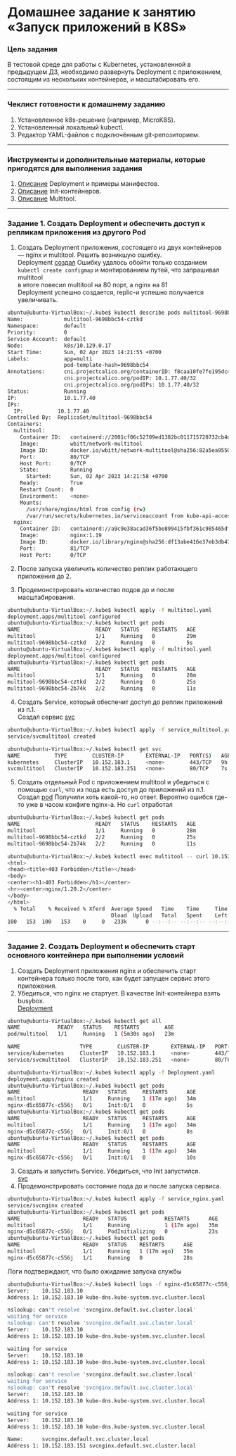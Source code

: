 # Домашнее задание к занятию «Запуск приложений в K8S»

### Цель задания

В тестовой среде для работы с Kubernetes, установленной в предыдущем ДЗ, необходимо развернуть Deployment с приложением, состоящим из нескольких контейнеров, и масштабировать его.

------

### Чеклист готовности к домашнему заданию

1. Установленное k8s-решение (например, MicroK8S).
2. Установленный локальный kubectl.
3. Редактор YAML-файлов с подключённым git-репозиторием.

------

### Инструменты и дополнительные материалы, которые пригодятся для выполнения задания

1. [Описание](https://kubernetes.io/docs/concepts/workloads/controllers/deployment/) Deployment и примеры манифестов.
2. [Описание](https://kubernetes.io/docs/concepts/workloads/pods/init-containers/) Init-контейнеров.
3. [Описание](https://github.com/wbitt/Network-MultiTool) Multitool.

------

### Задание 1. Создать Deployment и обеспечить доступ к репликам приложения из другого Pod

1. Создать Deployment приложения, состоящего из двух контейнеров — nginx и multitool. Решить возникшую ошибку.  
Deployment [создал](https://github.com/AlekseyDrobnyi/netology_devops/blob/main/12.3/yml/multitool.yaml) 
Ошибку удалось обойти только созданием `kubectl create configmap` и монтированием путей, что запрашивал multitool  
в итоге повесил multitool на 80 порт, а nginx на 81  
Deployment успешно создается, replic-и успешно получается увеличивать.
```bash
ubuntu@ubuntu-VirtualBox:~/.kube$ kubectl describe pods multitool-9698bbc54-cztkd
Name:             multitool-9698bbc54-cztkd
Namespace:        default
Priority:         0
Service Account:  default
Node:             k8s/10.129.0.17
Start Time:       Sun, 02 Apr 2023 14:21:55 +0700
Labels:           app=multi
                  pod-template-hash=9698bbc54
Annotations:      cni.projectcalico.org/containerID: f8caa10fe7fe195dc494f04ea50d29af7fe83cab01c67188d693061e602c6a5b
                  cni.projectcalico.org/podIP: 10.1.77.40/32
                  cni.projectcalico.org/podIPs: 10.1.77.40/32
Status:           Running
IP:               10.1.77.40
IPs:
  IP:           10.1.77.40
Controlled By:  ReplicaSet/multitool-9698bbc54
Containers:
  multitool:
    Container ID:   containerd://2001cf06c52709ed1382bc011715720732cb4dd2c4e27dc15e32d6795d20b51e
    Image:          wbitt/network-multitool
    Image ID:       docker.io/wbitt/network-multitool@sha256:82a5ea955024390d6b438ce22ccc75c98b481bf00e57c13e9a9cc1458eb92652
    Port:           80/TCP
    Host Port:      0/TCP
    State:          Running
      Started:      Sun, 02 Apr 2023 14:21:58 +0700
    Ready:          True
    Restart Count:  0
    Environment:    <none>
    Mounts:
      /usr/share/nginx/html from config (rw)
      /var/run/secrets/kubernetes.io/serviceaccount from kube-api-access-c4pr6 (ro)
  nginx:
    Container ID:   containerd://a9c9e38acad36f5be899415fbf361c985465df5472d2a7bbd6550b492f84810e
    Image:          nginx:1.19
    Image ID:       docker.io/library/nginx@sha256:df13abe416e37eb3db4722840dd479b00ba193ac6606e7902331dcea50f4f1f2
    Port:           81/TCP
    Host Port:      0/TCP
```



2. После запуска увеличить количество реплик работающего приложения до 2.  

3. Продемонстрировать количество подов до и после масштабирования.  

```bash
ubuntu@ubuntu-VirtualBox:~/.kube$ kubectl apply -f multitool.yaml
deployment.apps/multitool configured
ubuntu@ubuntu-VirtualBox:~/.kube$ kubectl get pods
NAME                        READY   STATUS    RESTARTS   AGE
multitool                   1/1     Running   0          29m
multitool-9698bbc54-cztkd   2/2     Running   0          5s
ubuntu@ubuntu-VirtualBox:~/.kube$ kubectl apply -f multitool.yaml
deployment.apps/multitool configured
ubuntu@ubuntu-VirtualBox:~/.kube$ kubectl get pods
NAME                        READY   STATUS    RESTARTS   AGE
multitool                   1/1     Running   0          28m
multitool-9698bbc54-cztkd   2/2     Running   0          25s
multitool-9698bbc54-2b74k   2/2     Running   0          11s
```

4. Создать Service, который обеспечит доступ до реплик приложений из п.1.  
Создал сервис [svc](https://github.com/AlekseyDrobnyi/netology_devops/blob/main/12.3/yml/service_multitool.yaml)
```bash
ubuntu@ubuntu-VirtualBox:~/.kube$ kubectl apply -f service_multitool.yaml
service/svcmultitool created

ubuntu@ubuntu-VirtualBox:~/.kube$ kubectl get svc
NAME           TYPE        CLUSTER-IP       EXTERNAL-IP   PORT(S)   AGE
kubernetes     ClusterIP   10.152.183.1     <none>        443/TCP   9h
svcmultitool   ClusterIP   10.152.183.251   <none>        80/TCP    7s
```
5. Создать отдельный Pod с приложением multitool и убедиться с помощью `curl`, что из пода есть доступ до приложений из п.1.  
Создал [pod](https://github.com/AlekseyDrobnyi/netology_devops/blob/main/12.3/yml/multitoolPod.yaml)
Получили хоть какой-то, но ответ. Вероятно ошибся где-то уже в часом конфиге nginx-a. Но `curl` отработал
```bash
ubuntu@ubuntu-VirtualBox:~/.kube$ kubectl get pods
NAME                        READY   STATUS    RESTARTS   AGE
multitool                   1/1     Running   0          28m
multitool-9698bbc54-cztkd   2/2     Running   0          25s
multitool-9698bbc54-2b74k   2/2     Running   0          11s

ubuntu@ubuntu-VirtualBox:~/.kube$ kubectl exec multitool -- curl 10.152.183.251
<html>
<head><title>403 Forbidden</title></head>
<body>
<center><h1>403 Forbidden</h1></center>
<hr><center>nginx/1.20.2</center>
</body>
</html>
  % Total    % Received % Xferd  Average Speed   Time    Time     Time  Current
                                 Dload  Upload   Total   Spent    Left  Speed
100   153  100   153    0     0   233k      0 --:--:-- --:--:-- --:--:--  149k
```
------

### Задание 2. Создать Deployment и обеспечить старт основного контейнера при выполнении условий

1. Создать Deployment приложения nginx и обеспечить старт контейнера только после того, как будет запущен сервис этого приложения.  
2. Убедиться, что nginx не стартует. В качестве Init-контейнера взять busybox.  
[Deployment](https://github.com/AlekseyDrobnyi/netology_devops/blob/main/12.3/yml/Deployment.yaml)
```bash
ubuntu@ubuntu-VirtualBox:~/.kube$ kubectl get all
NAME            READY   STATUS    RESTARTS        AGE
pod/multitool   1/1     Running   1 (5m30s ago)   23m

NAME                   TYPE        CLUSTER-IP       EXTERNAL-IP   PORT(S)   AGE
service/kubernetes     ClusterIP   10.152.183.1     <none>        443/TCP   8h
service/svcmultitool   ClusterIP   10.152.183.251   <none>        80/TCP    68m

ubuntu@ubuntu-VirtualBox:~/.kube$ kubectl apply -f Deployment.yaml
deployment.apps/nginx created
ubuntu@ubuntu-VirtualBox:~/.kube$ kubectl get pods
NAME                    READY   STATUS     RESTARTS      AGE
multitool               1/1     Running    1 (17m ago)   34m
nginx-d5c65877c-c556j   0/1     Init:0/1   0             5s
ubuntu@ubuntu-VirtualBox:~/.kube$ kubectl get pods
NAME                    READY   STATUS     RESTARTS      AGE
multitool               1/1     Running    1 (17m ago)   34m
nginx-d5c65877c-c556j   0/1     Init:0/1   0             8s
ubuntu@ubuntu-VirtualBox:~/.kube$ kubectl get pods
NAME                    READY   STATUS     RESTARTS      AGE
multitool               1/1     Running    1 (17m ago)   34m
nginx-d5c65877c-c556j   0/1     Init:0/1   0             10s

```


3. Создать и запустить Service. Убедиться, что Init запустился.  
[svc](https://github.com/AlekseyDrobnyi/netology_devops/blob/main/12.3/yml/service_nginx.yaml)  
4. Продемонстрировать состояние пода до и после запуска сервиса.  

```bash
ubuntu@ubuntu-VirtualBox:~/.kube$ kubectl apply -f service_nginx.yaml
service/svcnginx created
ubuntu@ubuntu-VirtualBox:~/.kube$ kubectl get pods
NAME                    READY   STATUS            RESTARTS      AGE
multitool               1/1     Running           1 (17m ago)   35m
nginx-d5c65877c-c556j   0/1     PodInitializing   0             23s
ubuntu@ubuntu-VirtualBox:~/.kube$ kubectl get pods
NAME                    READY   STATUS    RESTARTS      AGE
multitool               1/1     Running   1 (17m ago)   35m
nginx-d5c65877c-c556j   1/1     Running   0             28s
```
Логи подтверждают, что было ожидание запуска службы  
```bash
ubuntu@ubuntu-VirtualBox:~/.kube$ kubectl logs -f nginx-d5c65877c-c556j -c init
Server:    10.152.183.10
Address 1: 10.152.183.10 kube-dns.kube-system.svc.cluster.local

nslookup: can't resolve 'svcnginx.default.svc.cluster.local'
waiting for service
nslookup: can't resolve 'svcnginx.default.svc.cluster.local'
Server:    10.152.183.10
Address 1: 10.152.183.10 kube-dns.kube-system.svc.cluster.local

waiting for service
Server:    10.152.183.10
Address 1: 10.152.183.10 kube-dns.kube-system.svc.cluster.local

nslookup: can't resolve 'svcnginx.default.svc.cluster.local'
waiting for service
nslookup: can't resolve 'svcnginx.default.svc.cluster.local'
Server:    10.152.183.10
Address 1: 10.152.183.10 kube-dns.kube-system.svc.cluster.local

waiting for service
Server:    10.152.183.10
Address 1: 10.152.183.10 kube-dns.kube-system.svc.cluster.local

Name:      svcnginx.default.svc.cluster.local
Address 1: 10.152.183.151 svcnginx.default.svc.cluster.local

```

